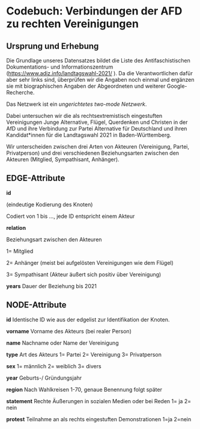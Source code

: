 # Codebuch: Verbindungen der AFD zu rechten Vereinigungen #

## Ursprung und Erhebung

Die Grundlage unseres Datensatzes bildet die Liste des Antifaschistischen Dokumentations- und Informationszentrum (https://www.adiz.info/landtagswahl-2021/ ). Da die Verantwortlichen dafür aber sehr links sind, überprüfen wir die Angaben noch einmal und ergänzen sie mit biographischen Angaben der Abgeordneten und weiterer Google-Recherche. 

Das Netzwerk ist ein *ungerichtetes two-mode Netzwerk*.

Dabei untersuchen wir die als rechtsextremistisch eingestuften Vereinigungen Junge Alternative, Flügel, Querdenken und Christen in der AfD und ihre Verbindung zur Partei Alternative für Deutschland und ihren Kandidat*innen für die Landtagswahl 2021 in Baden-Württemberg.

Wir unterscheiden zwischen drei Arten von Akteuren (Vereinigung, Partei, Privatperson) und drei verschiedenen Beziehungsarten zwischen den Akteuren (Mitglied, Sympathisant, Anhänger).


## EDGE-Attribute ##

**id**

(eindeutige Kodierung des Knoten)

Codiert von 1 bis …, jede ID entspricht einem Akteur 

**relation**

Beziehungsart zwischen den Akteuren

1= Mitglied 

2= Anhänger (meist bei aufgelösten Vereinigungen wie dem Flügel)

3= Sympathisant (Akteur äußert sich positiv über Vereinigung)

**years** 
Dauer der Beziehung bis 2021


## NODE-Attribute ##

**id**
Identische ID wie aus der edgelist zur Identifikation der Knoten. 

**vorname**
Vorname des Akteurs (bei realer Person)

**name**
Nachname oder Name der Vereinigung

**type** 
Art des Akteurs
1= Partei
2= Vereinigung
3= Privatperson

**sex**
1= männlich
2= weiblich
3= divers

**year**
Geburts-/ Gründungsjahr

**region**
Nach Wahlkreisen 1-70, genaue Benennung folgt später

**statement** 
Rechte Äußerungen in sozialen Medien oder bei Reden
1= ja
2= nein

**protest** 
Teilnahme an als rechts eingestuften Demonstrationen
1=ja
2=nein

